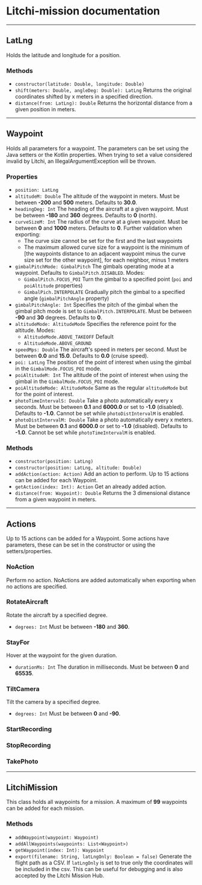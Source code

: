 # Litchi-mission documentation

---

## LatLng

Holds the latitude and longitude for a position.

### Methods

- `constructor(latitude: Double, longitude: Double)`
- `shift(meters: Double, angleDeg: Double): LatLng` Returns the original coordinates shifted by x meters in a specified direction.
- `distance(from: LatLng): Double` Returns the horizontal distance from a given position in meters.

---

## Waypoint

Holds all parameters for a waypoint. The parameters can be set using the Java setters or the Kotlin properties. When trying to set a value considered invalid by Litchi, an IllegalArgumentException will be thrown.

### Properties

- `position: LatLng`
- `altitudeM: Double` The altitude of the waypoint in meters. Must be between **-200** and **500** meters. Defaults to **30.0**.
- `headingDeg: Int` The heading of the aircraft at a given waypoint. Must be between **-180** and **360** degrees. Defaults to **0** (north).
- `curveSizeM: Int` The radius of the curve at a given waypoint. Must be between **0** and **1000** meters. Defaults to **0**. Further validation when exporting:
    - The curve size cannot be set for the first and the last waypoints
    - The maximum allowed curve size for a waypoint is the minimum of \[the waypoints distance to an adjacent waypoint minus the curve size set for the other waypoint], for each neighbor, minus 1 meters
- `gimbalPitchMode: GimbalPitch` The gimbals operating mode at a waypoint. Defaults to `GimbalPitch.DISABLED`. Modes:
    - `GimbalPitch.FOCUS_POI` Turn the gimbal to a specified point (`poi` and `poiAltitude` properties)
    - `GimbalPich.INTERPOLATE` Gradually pitch the gimbal to a specified angle (`gimbalPitchAngle` property)
- `gimbalPitchAngle: Int` Specifies the pitch of the gimbal when the gimbal pitch mode is set to `GimbalPitch.INTERPOLATE`. Must be between **-90** and **30** degrees. Defaults to **0**.
- `altitudeMode: AltitudeMode` Specifies the reference point for the altitude. Modes:
    - `AltitudeMode.ABOVE_TAKEOFF` Default
    - `AltitudeMode.ABOVE_GROUND`
- `speedMps: Double` The aircraft's speed in meters per second. Must be between **0.0** and **15.0**. Defaults to **0.0** (cruise speed).
- `poi: LatLng` The position of the point of interest when using the gimbal in the `GimbalMode.FOCUS_POI` mode.
- `poiAltitudeM: Int` The altitude of the point of interest when using the gimbal in the `GimbalMode.FOCUS_POI` mode.
- `poiAltitudeMode: AltitudeMode` Same as the regular `altitudeMode` but for the point of interest.
- `photoTimeIntervalS: Double` Take a photo automatically every x seconds. Must be between **0.1** and **6000.0** or set to **-1.0** (disabled). Defaults to **-1.0**. Cannot be set while `photoDistIntervalM` is enabled.
- `photoDistIntervalM: Double` Take a photo automatically every x meters. Must be between **0.1** and **6000.0** or set to **-1.0** (disabled). Defaults to **-1.0**. Cannot be set while `photoTimeIntervalM` is enabled.

### Methods

- `constructor(position: LatLng)`
- `constructor(position: LatLng, altitude: Double)`
- `addAction(action: Action)` Add an action to perform. Up to 15 actions can be added for each Waypoint.
- `getAction(index: Int): Action` Get an already added action.
- `distance(from: Waypoint): Double` Returns the 3 dimensional distance from a given waypoint in meters.

---

## Actions

Up to 15 actions can be added for a Waypoint. Some actions have parameters, these can be set in the constructor or using the setters/properties.

### NoAction

Perform no action. NoActions are added automatically when exporting when no actions are specified.

### RotateAircraft

Rotate the aircraft by a specified degree.

- `degrees: Int` Must be between **-180** and **360**.

### StayFor

Hover at the waypoint for the given duration.

- `durationMs: Int` The duration in milliseconds. Must be between **0** and **65535**.

### TiltCamera

Tilt the camera by a specified degree.

- `degrees: Int` Must be between **0** and **-90**.

### StartRecording

### StopRecording

### TakePhoto

---

## LitchiMission

This class holds all waypoints for a mission. A maximum of **99** waypoints can be added for each mission.

### Methods

- `addWaypoint(waypoint: Waypoint)`
- `addAllWaypoints(waypoints: List<Waypoint>)`
- `getWaypoint(index: Int): Waypoint`
- `export(filename: String, latLngOnly: Boolean = false)` Generate the flight path as a CSV. If `latLngOnly` is set to true only the coordinates will be included in the csv. This can be useful for debugging and is also accepted by the Litchi Mission Hub.
